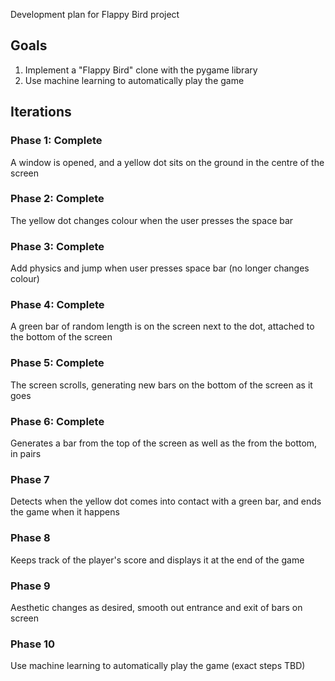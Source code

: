 
Development plan for Flappy Bird project

## Goals

1. Implement a "Flappy Bird" clone with the pygame library
2. Use machine learning to automatically play the game

## Iterations

### Phase 1: Complete

A window is opened, and a yellow dot sits on the ground in the centre
of the screen

### Phase 2: Complete

The yellow dot changes colour when the user presses the space bar

### Phase 3: Complete

Add physics and jump when user presses space bar (no longer changes
colour)

### Phase 4: Complete

A green bar of random length is on the screen next to the dot, attached
to the bottom of the screen

### Phase 5: Complete

The screen scrolls, generating new bars on the bottom of the screen as
it goes

### Phase 6: Complete

Generates a bar from the top of the screen as well as the
from the bottom, in pairs

### Phase 7

Detects when the yellow dot comes into contact with a green bar, and
ends the game when it happens

### Phase 8

Keeps track of the player's score and displays it at the end of the game

### Phase 9

Aesthetic changes as desired, smooth out entrance and exit of bars on
screen

### Phase 10

Use machine learning to automatically play the game (exact steps TBD)

